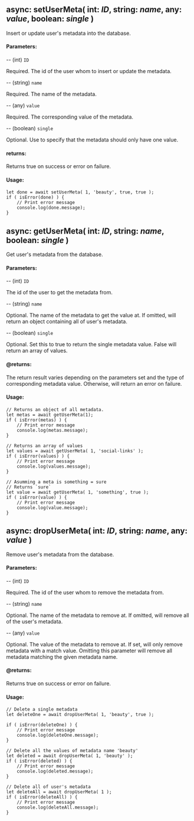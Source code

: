 async: setUserMeta( int: *ID*, string: *name*, any: *value*, boolean: *single* )
-
Insert or update user's metadata into the database.

#### Parameters:
-- (int) `ID`

Required. The id of the user whom to insert or update the metadata.

-- (string) `name`

Required. The name of the metadata.

-- (any) `value`

Required. The corresponding value of the metadata.

-- (boolean) `single`

Optional. Use to specify that the metadata should only have one value.

#### returns:
Returns true on success or error on failure.

#### Usage:
~~~~
let done = await setUserMeta( 1, 'beauty', true, true );
if ( isError(done) ) {
    // Print error message
    console.log(done.message);
}
~~~~

async: getUserMeta( int: *ID*, string: *name*, boolean: *single* )
-
Get user's metadata from the database.

#### Parameters:
-- (int) `ID`

The id of the user to get the metadata from.

-- (string) `name`

Optional. The name of the metadata to get the value at. If omitted, will return an object containing all of user's metadata.

-- (boolean) `single`

Optional. Set this to true to return the single metadata value. False will return an array of values.
 
#### @returns:
The return result varies depending on the parameters set and the type of corresponding metadata value. Otherwise, will return an error on failure.

#### Usage:
~~~~
// Returns an object of all metadata.
let metas = await getUserMeta(1);
if ( isError(metas) ) {
    // Print error message
    console.log(metas.message);
}

// Returns an array of values
let values = await getUserMeta( 1, 'social-links' );
if ( isError(values) ) {
    // Print error message
    console.log(values.message);
}

// Asumming a meta is something = sure
// Returns `sure`
let value = await getUserMeta( 1, 'something', true );
if ( isError(value) ) {
    // Print error message
    console.log(value.message);
}
~~~~

async: dropUserMeta( int: *ID*, string: *name*, any: *value* )
-
Remove user's metadata from the database.

#### Parameters:
-- (int) `ID`

Required. The id of the user whom to remove the metadata from.

-- (string) `name`

Optional. The name of the metadata to remove at. If omitted, will remove all of the user's metadata.

-- (any) `value`

Optional. The value of the metadata to remove at. If set, will only remove metadata with a match value. Omitting this parameter will remove all metadata matching the given metadata name.

#### @returns:
Returns true on success or error on failure.

#### Usage:
~~~~
// Delete a single metadata
let deleteOne = await dropUserMeta( 1, 'beauty', true );

if ( isError(deleteOne) ) {
    // Print error message
    console.log(deleteOne.message);
}

// Delete all the values of metadata name 'beauty'
let deleted = await dropUserMeta( 1, 'beauty' );
if ( isError(deleted) ) {
    // Print error message
    console.log(deleted.message);
}

// Delete all of user's metadata
let deleteAll = await dropUserMeta( 1 );
if ( isError(deleteAll) ) {
    // Print error message
    console.log(deleteAll.message);
}
~~~~